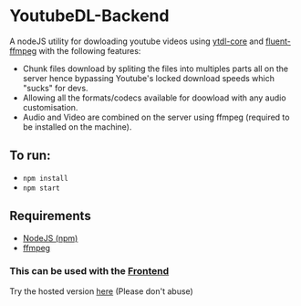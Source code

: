 # YoutubeDL-Backend

A nodeJS utility for dowloading youtube videos using [ytdl-core](https://github.com/fent/node-ytdl-core) and [fluent-ffmpeg](https://github.com/fluent-ffmpeg/node-fluent-ffmpeg) with the following features:
- Chunk files download by spliting the files into multiples parts all on the server hence bypassing Youtube's locked download speeds which "sucks" for devs.
- Allowing all the formats/codecs available for doowload with any audio customisation.
- Audio and Video are combined on the server using ffmpeg (required to be installed on the machine).

## To run:
- `npm install`
- `npm start`

## Requirements
- [NodeJS (npm)](https://nodejs.org/en/)
- [ffmpeg](https://ffmpeg.org/download.html)

### This can be used with the [Frontend](https://github.com/akhil-rana/youtubedl)

Try the hosted version [here](https://myownyoutubedl.herokuapp.com) (Please don't abuse)
